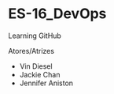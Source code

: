 # ES-16_DevOps
Learning GitHub

Atores/Atrizes
  - Vin Diesel
  - Jackie Chan
  - Jennifer Aniston
  
  
